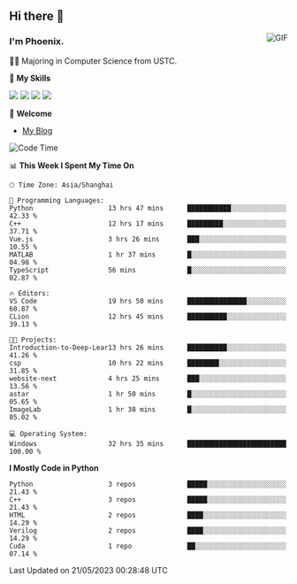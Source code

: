 ## Hi there 👋
<img align="right" alt="GIF" src="https://raw.githubusercontent.com/JoeyBling/JoeyBling/master/pic/pusheencode.gif" />

### I'm Phoenix.

👨‍🎓 Majoring in Computer Science from USTC.

🌟 **My Skills**

![](https://img.shields.io/badge/-Python-3e74a2?style=flat-square&logo=Python&logoColor=fff)
![](https://img.shields.io/badge/-C++-9f62a5?style=flat&logo=cplusplus&logoColor=white)
![](https://img.shields.io/badge/-Linux-185886?style=flat-square&logo=Linux&logoColor=fff)
![](https://img.shields.io/badge/-Rust-ff4136?style=flat-square&logo=Rust&logoColor=fff)

💬 **Welcome**

- [My Blog](https://ysy-phoenix.github.io/)

<!--START_SECTION:waka-->
![Code Time](http://img.shields.io/badge/Code%20Time-186%20hrs%2015%20mins-blue)

📊 **This Week I Spent My Time On** 

```text
🕑︎ Time Zone: Asia/Shanghai

💬 Programming Languages: 
Python                   13 hrs 47 mins      ███████████░░░░░░░░░░░░░░   42.33 % 
C++                      12 hrs 17 mins      █████████░░░░░░░░░░░░░░░░   37.71 % 
Vue.js                   3 hrs 26 mins       ███░░░░░░░░░░░░░░░░░░░░░░   10.55 % 
MATLAB                   1 hr 37 mins        █░░░░░░░░░░░░░░░░░░░░░░░░   04.98 % 
TypeScript               56 mins             █░░░░░░░░░░░░░░░░░░░░░░░░   02.87 % 

🔥 Editors: 
VS Code                  19 hrs 50 mins      ███████████████░░░░░░░░░░   60.87 % 
CLion                    12 hrs 45 mins      ██████████░░░░░░░░░░░░░░░   39.13 % 

🐱‍💻 Projects: 
Introduction-to-Deep-Lear13 hrs 26 mins      ██████████░░░░░░░░░░░░░░░   41.26 % 
csp                      10 hrs 22 mins      ████████░░░░░░░░░░░░░░░░░   31.85 % 
website-next             4 hrs 25 mins       ███░░░░░░░░░░░░░░░░░░░░░░   13.56 % 
astar                    1 hr 50 mins        █░░░░░░░░░░░░░░░░░░░░░░░░   05.65 % 
ImageLab                 1 hr 38 mins        █░░░░░░░░░░░░░░░░░░░░░░░░   05.02 % 

💻 Operating System: 
Windows                  32 hrs 35 mins      █████████████████████████   100.00 % 
```

**I Mostly Code in Python** 

```text
Python                   3 repos             █████░░░░░░░░░░░░░░░░░░░░   21.43 % 
C++                      3 repos             █████░░░░░░░░░░░░░░░░░░░░   21.43 % 
HTML                     2 repos             ████░░░░░░░░░░░░░░░░░░░░░   14.29 % 
Verilog                  2 repos             ████░░░░░░░░░░░░░░░░░░░░░   14.29 % 
Cuda                     1 repo              ██░░░░░░░░░░░░░░░░░░░░░░░   07.14 % 
```




 Last Updated on 21/05/2023 00:28:48 UTC
<!--END_SECTION:waka-->

<!--
**ysy-phoenix/ysy-phoenix** is a ✨ _special_ ✨ repository because its `README.md` (this file) appears on your GitHub profile.

Here are some ideas to get you started:

- 🔭 I’m currently working on ...
- 🌱 I’m currently learning ...
- 👯 I’m looking to collaborate on ...
- 🤔 I’m looking for help with ...
- 💬 Ask me about ...
- 📫 How to reach me: ...
- 😄 Pronouns: ...
- ⚡ Fun fact: ...
-->
